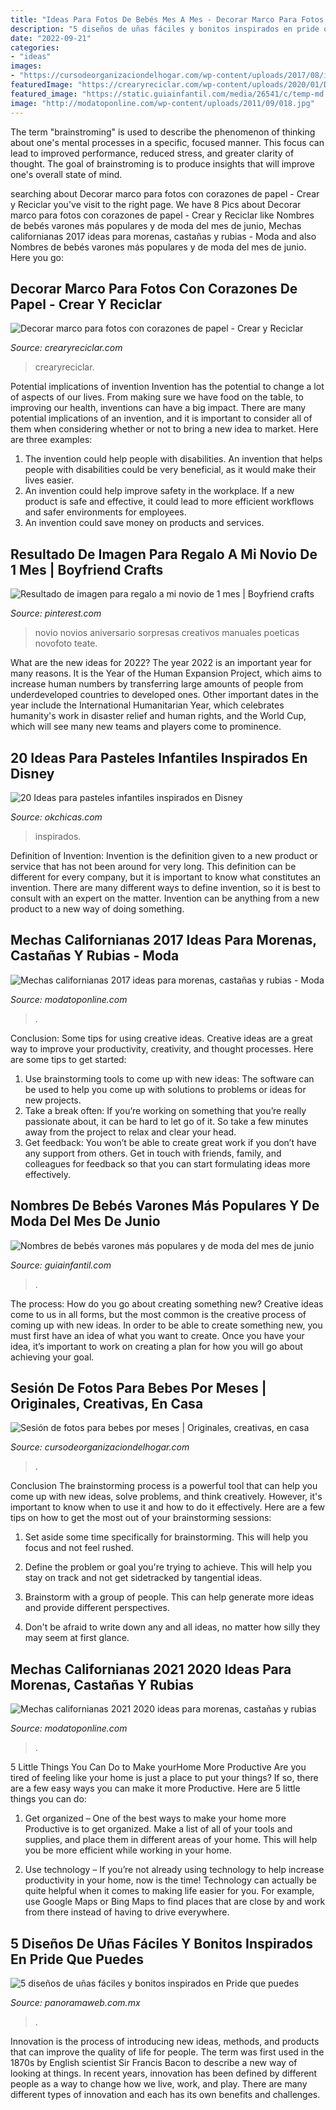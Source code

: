 ```yaml
---
title: "Ideas Para Fotos De Bebés Mes A Mes - Decorar Marco Para Fotos Con Corazones De Papel"
description: "5 diseños de uñas fáciles y bonitos inspirados en pride que puedes"
date: "2022-09-21"
categories:
- "ideas"
images:
- "https://cursodeorganizaciondelhogar.com/wp-content/uploads/2017/08/ideas-para-la-fotografía-que-enmarca-los-primeros-doce-meses-del-bebe-8.jpg"
featuredImage: "https://crearyreciclar.com/wp-content/uploads/2020/01/Decorar-marco-para-fotos-con-corazones-de-papel-21.jpg"
featured_image: "https://static.guiainfantil.com/media/26541/c/temp-md.jpg"
image: "http://modatoponline.com/wp-content/uploads/2011/09/018.jpg"
---
```



The term "brainstroming" is used to describe the phenomenon of thinking about one's mental processes in a specific, focused manner. This focus can lead to improved performance, reduced stress, and greater clarity of thought. The goal of brainstroming is to produce insights that will improve one's overall state of mind.

	

		
searching about Decorar marco para fotos con corazones de papel - Crear y Reciclar you've visit to the right page. We have 8 Pics about Decorar marco para fotos con corazones de papel - Crear y Reciclar like Nombres de bebés varones más populares y de moda del mes de junio, Mechas californianas 2017 ideas para morenas, castañas y rubias - Moda and also Nombres de bebés varones más populares y de moda del mes de junio. Here you go:
		
    
## Decorar Marco Para Fotos Con Corazones De Papel - Crear Y Reciclar

<img loading=lazy src="https://crearyreciclar.com/wp-content/uploads/2020/01/Decorar-marco-para-fotos-con-corazones-de-papel-21.jpg" onerror="this.onerror=null;this.src='https://tse4.mm.bing.net/th?id=OIP.wigEiBX1DiIZ-rqk1v678AHaEd&amp;pid=15.1';" alt="Decorar marco para fotos con corazones de papel - Crear y Reciclar">

_Source: crearyreciclar.com_

>crearyreciclar. 

	

Potential implications of invention
Invention has the potential to change a lot of aspects of our lives. From making sure we have food on the table, to improving our health, inventions can have a big impact. There are many potential implications of an invention, and it is important to consider all of them when considering whether or not to bring a new idea to market. Here are three examples: 
1. The invention could help people with disabilities. An invention that helps people with disabilities could be very beneficial, as it would make their lives easier. 
2. An invention could help improve safety in the workplace. If a new product is safe and effective, it could lead to more efficient workflows and safer environments for employees. 
3. An invention could save money on products and services.

    
## Resultado De Imagen Para Regalo A Mi Novio De 1 Mes | Boyfriend Crafts

<img loading=lazy src="https://i.pinimg.com/736x/79/4e/18/794e182f4ce4d59c332f15828142d2f2.jpg" onerror="this.onerror=null;this.src='https://tse1.mm.bing.net/th?id=OIP.BdOR3HQOGa2IDluY2-3n7QAAAA&amp;pid=15.1';" alt="Resultado de imagen para regalo a mi novio de 1 mes | Boyfriend crafts">

_Source: pinterest.com_

>novio novios aniversario sorpresas creativos manuales poeticas novofoto teate. 

	

What are the new ideas for 2022?
The year 2022 is an important year for many reasons. It is the Year of the Human Expansion Project, which aims to increase human numbers by transferring large amounts of people from underdeveloped countries to developed ones. Other important dates in the year include the International Humanitarian Year, which celebrates humanity's work in disaster relief and human rights, and the World Cup, which will see many new teams and players come to prominence.

    
## 20 Ideas Para Pasteles Infantiles Inspirados En Disney

<img loading=lazy src="https://www.okchicas.com/wp-content/uploads/2015/12/20-deliciosas-ideas-de-pasteles-de-Disney-18-2.jpg" onerror="this.onerror=null;this.src='https://tse1.mm.bing.net/th?id=OIP.3jFHtGwI0iEnBXHXtwdpXwHaJ3&amp;pid=15.1';" alt="20 Ideas para pasteles infantiles inspirados en Disney">

_Source: okchicas.com_

>inspirados. 

	

Definition of Invention:
Invention is the definition given to a new product or service that has not been around for very long. This definition can be different for every company, but it is important to know what constitutes an invention. There are many different ways to define invention, so it is best to consult with an expert on the matter. Invention can be anything from a new product to a new way of doing something.

    
## Mechas Californianas 2017 Ideas Para Morenas, Castañas Y Rubias - Moda

<img loading=lazy src="http://modatoponline.com/wp-content/uploads/2011/09/018.jpg" onerror="this.onerror=null;this.src='https://tse1.mm.bing.net/th?id=OIP.ozW8WIIzXdjUEiQ9rYL5sQHaI4&amp;pid=15.1';" alt="Mechas californianas 2017 ideas para morenas, castañas y rubias - Moda">

_Source: modatoponline.com_

>. 

	

Conclusion: Some tips for using creative ideas.
Creative ideas are a great way to improve your productivity, creativity, and thought processes. Here are some tips to get started: 
1. Use brainstorming tools to come up with new ideas: The software can be used to help you come up with solutions to problems or ideas for new projects. 
2. Take a break often: If you’re working on something that you’re really passionate about, it can be hard to let go of it. So take a few minutes away from the project to relax and clear your head. 
3. Get feedback: You won’t be able to create great work if you don’t have any support from others. Get in touch with friends, family, and colleagues for feedback so that you can start formulating ideas more effectively.

    
## Nombres De Bebés Varones Más Populares Y De Moda Del Mes De Junio

<img loading=lazy src="https://static.guiainfantil.com/media/26541/c/temp-md.jpg" onerror="this.onerror=null;this.src='https://tse2.mm.bing.net/th?id=OIP.l9nQRyyNn7JeiGYFDjxGjQHaHa&amp;pid=15.1';" alt="Nombres de bebés varones más populares y de moda del mes de junio">

_Source: guiainfantil.com_

>. 

	

The process: How do you go about creating something new?
Creative ideas come to us in all forms, but the most common is the creative process of coming up with new ideas. In order to be able to create something new, you must first have an idea of what you want to create. Once you have your idea, it’s important to work on creating a plan for how you will go about achieving your goal.

    
## Sesión De Fotos Para Bebes Por Meses | Originales, Creativas, En Casa

<img loading=lazy src="https://cursodeorganizaciondelhogar.com/wp-content/uploads/2017/08/ideas-para-la-fotografía-que-enmarca-los-primeros-doce-meses-del-bebe-8.jpg" onerror="this.onerror=null;this.src='https://tse2.mm.bing.net/th?id=OIP.3tui6diBMlBuU9AhaemKnAHaLV&amp;pid=15.1';" alt="Sesión de fotos para bebes por meses | Originales, creativas, en casa">

_Source: cursodeorganizaciondelhogar.com_

>. 

	

Conclusion
The brainstorming process is a powerful tool that can help you come up with new ideas, solve problems, and think creatively. However, it's important to know when to use it and how to do it effectively. Here are a few tips on how to get the most out of your brainstorming sessions:
1. Set aside some time specifically for brainstorming. This will help you focus and not feel rushed.

2. Define the problem or goal you're trying to achieve. This will help you stay on track and not get sidetracked by tangential ideas.

3. Brainstorm with a group of people. This can help generate more ideas and provide different perspectives.

4. Don't be afraid to write down any and all ideas, no matter how silly they may seem at first glance.

    
## Mechas Californianas 2021 2020 Ideas Para Morenas, Castañas Y Rubias

<img loading=lazy src="https://modatoponline.com/wp-content/uploads/2011/09/001.jpg" onerror="this.onerror=null;this.src='https://tse4.mm.bing.net/th?id=OIP.MPDBYXSDHkShjA7XuyagNwHaLa&amp;pid=15.1';" alt="Mechas californianas 2021 2020 ideas para morenas, castañas y rubias">

_Source: modatoponline.com_

>. 

	

5 Little Things You Can Do to Make yourHome More Productive
Are you tired of feeling like your home is just a place to put your things? If so, there are a few easy ways you can make it more Productive. Here are 5 little things you can do:
1. Get organized – One of the best ways to make your home more Productive is to get organized. Make a list of all of your tools and supplies, and place them in different areas of your home. This will help you be more efficient while working in your home.

2. Use technology – If you’re not already using technology to help increase productivity in your home, now is the time! Technology can actually be quite helpful when it comes to making life easier for you. For example, use Google Maps or Bing Maps to find places that are close by and work from there instead of having to drive everywhere.


    
## 5 Diseños De Uñas Fáciles Y Bonitos Inspirados En Pride Que Puedes

<img loading=lazy src="https://www.panoramaweb.com.mx/u/fotografias/m/2021/6/17/f1280x720-5249_136924_6718.jpeg" onerror="this.onerror=null;this.src='https://tse4.mm.bing.net/th?id=OIP.TWyLTYxfhRS0qCw_hF_a8AHaEK&amp;pid=15.1';" alt="5 diseños de uñas fáciles y bonitos inspirados en Pride que puedes">

_Source: panoramaweb.com.mx_

>. 

	

Innovation is the process of introducing new ideas, methods, and products that can improve the quality of life for people. The term was first used in the 1870s by English scientist Sir Francis Bacon to describe a new way of looking at things. In recent years, innovation has been defined by different people as a way to change how we live, work, and play. There are many different types of innovation and each has its own benefits and challenges.

